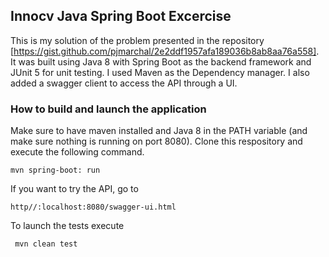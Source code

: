## Innocv Java Spring Boot Excercise

This is my solution of the problem presented in the repository    [https://gist.github.com/pjmarchal/2e2ddf1957afa189036b8ab8aa76a558].
It was built using Java 8 with Spring Boot as the backend framework and JUnit 5 for unit testing.
I used Maven as the Dependency manager.
I also added a swagger client to access the API through a UI.

### How to build and launch the application
Make sure to have maven installed and Java 8 in the PATH variable (and make sure nothing is running on port 8080). 
Clone this respository and execute the following command.

    mvn spring-boot: run

If you want to try the API, go to 

    http//:localhost:8080/swagger-ui.html

To launch the tests execute

     mvn clean test

